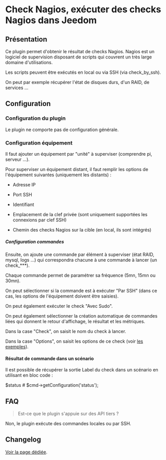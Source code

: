 # Check Nagios, exécuter des checks Nagios dans Jeedom

## Présentation

Ce plugin permet d'obtenir le résultat de checks Nagios. Nagios est un logiciel de supervision disposant de scripts qui couvrent un très large domaine d'utilisations.

Les scripts peuvent être exécutés en local ou via SSH (via check_by_ssh).

On peut par exemple récupérer l'état de disques durs, d'un RAID, de services ...

## Configuration

### Configuration du plugin

Le plugin ne comporte pas de configuration générale.

### Configuration équipement

Il faut ajouter un équipement par "unité" à superviser (comprendre pi, serveur ...).

Pour superviser un équipement distant, il faut remplir les options de l'équipement suivantes (uniquement les distants) :

* Adresse IP

* Port SSH

* Identifiant

* Emplacement de la clef privée (sont uniquement supportées les connexions par clef SSH)

* Chemin des checks Nagios sur la cible (en local, ils sont intégrés)

##### Configuration commandes

Ensuite, on ajoute une commande par élément à superviser (état RAID, mysql, logs ...) qui correspondra chacune à une commande à lancer (un check_***).

Chaque commande permet de paramétrer sa fréquence (5mn, 15mn ou 30mn).

On peut sélectionner si la commande est à exécuter "Par SSH" (dans ce cas, les options de l'équipement doivent être saisies).

On peut également exécuter le check "Avec Sudo".

On peut également sélectionner la création automatique de commandes liées qui donnent le retour d'affichage, le résultat et les métriques.

Dans la case "Check", on saisit le nom du check à lancer.

Dans la case "Options", on saisit les options de ce check (voir [les exemples](exemples.md)).

#### Résultat de commande dans un scénario

Il est possible de récupérer la sortie Label du check dans un scénario en utilisant en bloc code :

$status # $cmd->getConfiguration('status');

## FAQ

> Est-ce que le plugin s'appuie sur des API tiers ?

Non, le plugin exécute des commandes locales ou par SSH.

## Changelog

[Voir la page dédiée](changelog.md).
